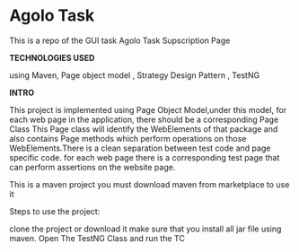 # Agolo Task
This is a repo of the GUI task Agolo Task Supscription Page

**TECHNOLOGIES USED**

using Maven, Page object model , Strategy Design Pattern , TestNG

**INTRO**

This project is implemented using Page Object Model,under this model, for each web page in the application, there should be a corresponding Page Class This Page class will identify the WebElements of that package and also contains Page methods which perform operations on those WebElements.There is a clean separation between test code and page specific code. for each web page there is a corresponding test page that can perform assertions on the website page.

This is a maven project you must download maven from marketplace to use it

Steps to use the project:

clone the project or download it make sure that you install all jar file using maven.
Open The TestNG Class and run the TC

